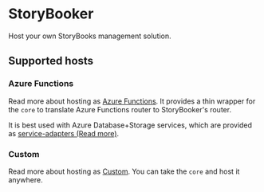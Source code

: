 # StoryBooker

Host your own StoryBooks management solution.

## Supported hosts

### Azure Functions

Read more about hosting as [Azure Functions](./packages/azure-functions/README.md). It provides a thin wrapper for the `core` to translate Azure Functions router to StoryBooker's router.

It is best used with Azure Database+Storage services, which are provided as [service-adapters (Read more)](./packages/adapter-azure/README.md).

### Custom

Read more about hosting as [Custom](./packages/core/README.md). You can take the `core` and host it anywhere.
